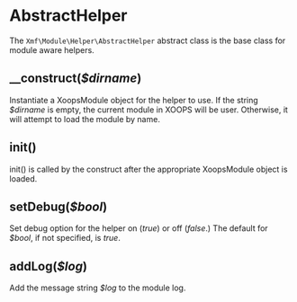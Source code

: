 # AbstractHelper

The `Xmf\Module\Helper\AbstractHelper` abstract class is the base class for module aware helpers.

## \_\_construct\(_$dirname_\)

Instantiate a XoopsModule object for the helper to use. If the string _$dirname_ is empty, the current module in XOOPS will be user. Otherwise, it will attempt to load the module by name.

## init\(\)

init\(\) is called by the construct after the appropriate XoopsModule object is loaded.

## setDebug\(_$bool_\)

Set debug option for the helper on \(_true_\) or off \(_false_.\) The default for _$bool_, if not specified, is _true_.

## addLog\(_$log_\)

Add the message string _$log_ to the module log.

